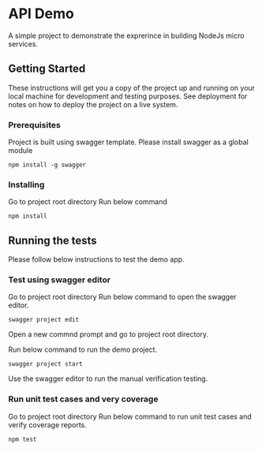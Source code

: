 # API Demo

A simple project to demonstrate the exprerince in building NodeJs micro services.

## Getting Started

These instructions will get you a copy of the project up and running on your local machine for development and testing purposes. See deployment for notes on how to deploy the project on a live system.

### Prerequisites

Project is built using swagger template. Please install swagger as a global module

```
npm install -g swagger 
```

### Installing

Go to project root directory
Run below command
```
npm install
```

## Running the tests

Please follow below instructions to test the demo app.
### Test using swagger editor
Go to project root directory
Run below command to open the swagger editor.
```
swagger project edit
```
Open a new commnd prompt and go to project root directory.

Run below command to run the demo project.
```
swagger project start
```

Use the swagger editor to run the manual verification testing.

### Run unit test cases and very coverage
Go to project root directory
Run below command to run unit test cases and verify coverage reports.
```
npm test
```
